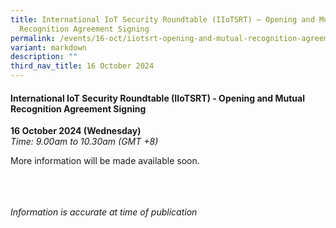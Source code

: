 ```yaml
---
title: International IoT Security Roundtable (IIoTSRT) – Opening and Mutual
  Recognition Agreement Signing
permalink: /events/16-oct/iiotsrt-opening-and-mutual-recognition-agreement-mra-signing/
variant: markdown
description: ""
third_nav_title: 16 October 2024
---
```

#### **International IoT Security Roundtable (IIoTSRT) - Opening and Mutual Recognition Agreement Signing**

**16 October 2024 (Wednesday)**  
*Time: 9.00am to 10.30am (GMT +8)*

More information will be made available soon.

<br><br><br>
*Information is accurate at time of publication*